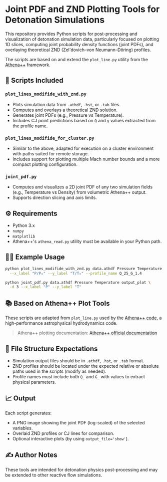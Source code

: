 
# Joint PDF and ZND Plotting Tools for Detonation Simulations

This repository provides Python scripts for post-processing and visualization of detonation simulation data, particularly focused on plotting 1D slices, computing joint probability density functions (joint PDFs), and overlaying theoretical ZND (Zel'dovich–von Neumann–Döring) profiles.

The scripts are based on and extend the `plot_line.py` utility from the [Athena++](https://github.com/PrincetonUniversity/athena-public-version) framework.

## 🔧 Scripts Included

### `plot_lines_modifide_with_znd.py`
- Plots simulation data from `.athdf`, `.hst`, or `.tab` files.
- Computes and overlays a theoretical ZND solution.
- Generates joint PDFs (e.g., Pressure vs Temperature).
- Includes CJ point predictions based on `Q` and `γ` values extracted from the profile name.

### `plot_lines_modifide_for_cluster.py`
- Similar to the above, adapted for execution on a cluster environment with paths suited for remote storage.
- Includes support for plotting multiple Mach number bounds and a more compact plotting configuration.

### `joint_pdf.py`
- Computes and visualizes a 2D joint PDF of any two simulation fields (e.g., Temperature vs Density) from volumetric Athena++ output.
- Supports direction slicing and axis limits.

## ⚙️ Requirements

- Python 3.x
- `numpy`
- `matplotlib`
- Athena++'s `athena_read.py` utility must be available in your Python path.

## 🏃‍♂️ Example Usage

```bash
python plot_lines_modifide_with_znd.py data.athdf Pressure Temperature output_name \
  --x_label "P/P₀" --y_label "T/T₀" --profile_name Q_25_G_1.4
```

```bash
python joint_pdf.py data.athdf Pressure Temperature output_plot \
  -d 3 --x_label "P" --y_label "T"
```

## 📚 Based on Athena++ Plot Tools

These scripts are adapted from `plot_line.py` used by the [Athena++ code](https://www.astro.princeton.edu/~jstone/Athena++/), a high-performance astrophysical hydrodynamics code.

> Athena++ plotting documentation: [Athena++ official documentation](https://www.astro.princeton.edu/~jstone/Athena++/)

## 📁 File Structure Expectations

- Simulation output files should be in `.athdf`, `.hst`, or `.tab` format.
- ZND profiles should be located under the expected relative or absolute paths used in the scripts (modify as needed).
- Profile names must include both `Q_` and `G_` with values to extract physical parameters.

## 📈 Output

Each script generates:
- A PNG image showing the joint PDF (log-scaled) of the selected variables.
- Overlaid ZND profiles or CJ lines for comparison.
- Optional interactive plots (by using `output_file='show'`).

## ✍️ Author Notes

These tools are intended for detonation physics post-processing and may be extended to other reactive flow simulations.
